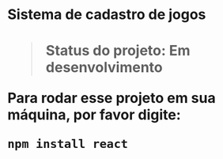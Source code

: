 <h1> Sistema de cadastro de jogos <h1>

> Status do projeto: Em desenvolvimento

Para rodar esse projeto em sua máquina, por favor digite:

```
npm install react
```
